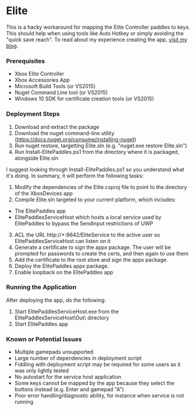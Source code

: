 # Elite

This is a hacky workaround for mapping the Elite Controller paddles to keys. This should help when using tools like Auto Hotkey or simply avoiding the "quick save reach". To read about my experience creating the app, [visit my blog](http://shawnquereshi.com/2016/02/binding-the-elite-controller-paddles-to-the-keyboard/).

### Prerequisites
* Xbox Elite Controller
* Xbox Accessories App
* Microsoft Build Tools (or VS2015)
* Nuget Command Line tool (or VS2015)
* Windows 10 SDK for certificate creation tools (or VS2015)

### Deployment Steps
1. Download and extract the package
2. Download the nuget command-line utility (https://docs.nuget.org/consume/installing-nuget)
3. Run nuget restore, targetting Elite.sln (e.g. "nuget.exe restore Elite.sln")
4. Run Install-ElitePaddles.ps1 from the directory where it is packaged, alongside Elite.sln

I suggest looking through Install-ElitePaddles.ps1 so you understand what it's doing. In summary, it will perform the following tasks:

1. Modify the dependencies of the Elite.csproj file to point to the directory of the XboxDevices app
2. Compile Elite.sln targeted to your current platform, which includes:
  * The ElitePaddles app
  * ElitePaddlesServiceHost which hosts a local service used by ElitePaddles to bypass the SendInput restrictions of UWP
3. ACL the URL http://+:8642/EliteService to the active user so ElitePaddlesServiceHost can listen on it
4. Generate a certificate to sign the appx package. The user will be prompted for passwords to create the certs, and then again to use them
6. Add the certificate to the root store and sign the appx package.
7. Deploy the ElitePaddles appx package.
5. Enable loopback on the ElitePaddles app

### Running the Application

After deploying the app, do the following:

1. Start ElitePaddlesServiceHost.exe from the ElitePaddlesServiceHost\Out\ directory
2. Start ElitePaddles app

### Known or Potential Issues
* Multiple gamepads unsupported
* Large number of dependencies in deployment script
* Fiddling with deployment script may be required for some users as it was only lightly tested
* No autostart for the service host application
* Some keys cannot be mapped by the app because they select the buttons instead (e.g. Enter and gamepad "A")
* Poor error handling/diagnostic ability, for instance when service is not running
